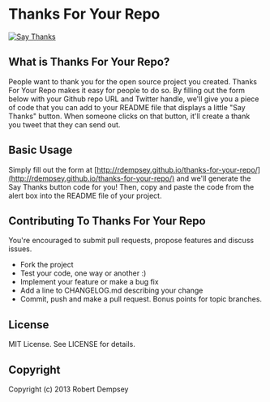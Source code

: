 Thanks For Your Repo
====================

<a href="http://twitter.com/home/?status=Thanks @rdempsey for https%3A%2F%2Fgithub.com%2Frdempsey%2Fthanks-for-your-repo"><img src="https://s3.amazonaws.com/github-thank-you-button/thank-you-button.png" alt="Say Thanks" /></a>

## What is Thanks For Your Repo?

People want to thank you for the open source project you created. Thanks For Your Repo makes it easy for people to do so. By filling out the form below with your Github repo URL and Twitter handle, we'll give you a piece of code that you can add to your README file that displays a little "Say Thanks" button. When someone clicks on that button, it'll create a thank you tweet that they can send out.


## Basic Usage

Simply fill out the form at [http://rdempsey.github.io/thanks-for-your-repo/](http://rdempsey.github.io/thanks-for-your-repo/) and we'll generate the Say Thanks button code for you! Then, copy and paste the code from the alert box into the README file of your project.

## Contributing To Thanks For Your Repo

You're encouraged to submit pull requests, propose features and discuss issues.

* Fork the project
* Test your code, one way or another :)
* Implement your feature or make a bug fix
* Add a line to CHANGELOG.md describing your change
* Commit, push and make a pull request. Bonus points for topic branches.

## License

MIT License. See LICENSE for details.

## Copyright

Copyright (c) 2013 Robert Dempsey